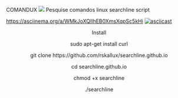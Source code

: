 COMANDUX
<img src="https://s26.postimg.org/vbt2o92jd/BL4-_Orb-_Flame-lt-180x180.png"/>
Pesquise comandos linux
searchline script 
<p align="center">

https://asciinema.org/a/WMkJoXQIlhEB0XmsXqpSc5kHi
[![asciicast](https://asciinema.org/a/WMkJoXQIlhEB0XmsXqpSc5kHi)](https://asciinema.org/a/WMkJoXQIlhEB0XmsXqpSc5kHi)

<p align="center">
Install
<p align="center">
sudo apt-get install curl
<p align="center">
git clone https://github.com/rskallux/searchline.github.io
<p align="center">
cd searchline.github.io
<p align="center">
chmod +x searchline
<p align="center">
./searchline
